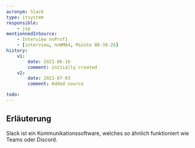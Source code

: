 ```yaml
---
acronym: Slack
type: itsystem
responsible:
    - jsp
mentionnedInSource: 
    - Interview nnProf1
    - [interview, nnWMA4, Minute 00-38-26]
history:
    v1:
        date: 2021-06-16
        comment: initially created
    v2:
        date: 2021-07-03
        comment: Added source

todo:
---
```


## Erläuterung

Slack ist ein Kommunikationssoftware, welches so ähnlich funktioniert wie Teams oder Discord.